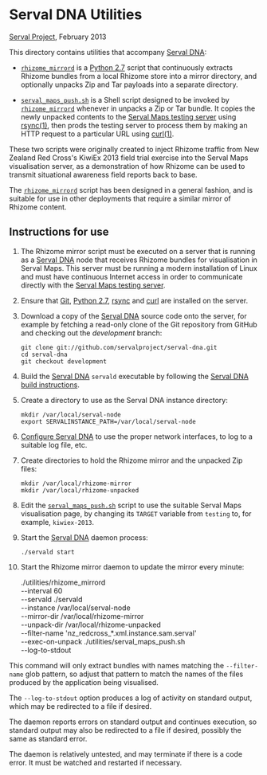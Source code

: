 Serval DNA Utilities
====================
[Serval Project][], February 2013

This directory contains utilities that accompany [Serval DNA][]:

 * [`rhizome_mirrord`][] is a [Python 2.7][] script that continuously extracts
   Rhizome bundles from a local Rhizome store into a mirror directory, and
   optionally unpacks Zip and Tar payloads into a separate directory.

 * [`serval_maps_push.sh`][] is a Shell script designed to be invoked by
   [`rhizome_mirrord`][] whenever in unpacks a Zip or Tar bundle.  It copies the
   newly unpacked contents to the [Serval Maps testing server][] using
   [rsync(1)][], then prods the testing server to process them by making an
   HTTP request to a particular URL using [curl(1)][].

These two scripts were originally created to inject Rhizome traffic from New
Zealand Red Cross's KiwiEx 2013 field trial exercise into the Serval Maps
visualisation server, as a demonstration of how Rhizome can be used to transmit
situational awareness field reports back to base.

The [`rhizome_mirrord`][] script has been designed in a general fashion, and is
suitable for use in other deployments that require a similar mirror of Rhizome
content.

Instructions for use
--------------------

 1. The Rhizome mirror script must be executed on a server that is running as a
    [Serval DNA][] node that receives Rhizome bundles for visualisation in
    Serval Maps.  This server must be running a modern installation of Linux
    and must have continuous Internet access in order to communicate directly
    with the [Serval Maps testing server][].

 2. Ensure that [Git][], [Python 2.7][], [rsync][] and [curl][] are installed
    on the server.

 3. Download a copy of the [Serval DNA][] source code onto the server, for
    example by fetching a read-only clone of the Git repository from GitHub
    and checking out the *development* branch:

        git clone git://github.com/servalproject/serval-dna.git
        cd serval-dna
        git checkout development

 4. Build the [Serval DNA][] `servald` executable by following the [Serval DNA
    build instructions][].

 6. Create a directory to use as the Serval DNA instance directory:

        mkdir /var/local/serval-node
        export SERVALINSTANCE_PATH=/var/local/serval-node

 7. [Configure Serval DNA][] to use the proper network interfaces, to log
    to a suitable log file, etc.

 8. Create directories to hold the Rhizome mirror and the unpacked Zip
    files:

        mkdir /var/local/rhizome-mirror
        mkdir /var/local/rhizome-unpacked

 9. Edit the [`serval_maps_push.sh`][] script to use the suitable Serval Maps
    visualisation page, by changing its `TARGET` variable from `testing` to,
    for example, `kiwiex-2013`.

 9. Start the [Serval DNA][] daemon process:

        ./servald start

 10. Start the Rhizome mirror daemon to update the mirror every minute:

        ./utilities/rhizome_mirrord \
            --interval 60 \
            --servald ./servald \
            --instance /var/local/serval-node \
            --mirror-dir /var/local/rhizome-mirror \
            --unpack-dir /var/local/rhizome-unpacked \
            --filter-name 'nz_redcross_*.xml.instance.sam.serval' \
            --exec-on-unpack ./utilities/serval_maps_push.sh \
            --log-to-stdout

   This command will only extract bundles with names matching the
   `--filter-name` glob pattern, so adjust that pattern to match the names of
   the files produced by the application being visualised.

   The `--log-to-stdout` option produces a log of activity on standard output,
   which may be redirected to a file if desired.

   The daemon reports errors on standard output and continues execution, so
   standard output may also be redirected to a file if desired, possibly the
   same as standard error.

   The daemon is relatively untested, and may terminate if there is a code
   error.  It must be watched and restarted if necessary.


[Serval Project]: http://www.servalproject.org/
[Serval DNA]: https://github.com/servalproject/serval-dna
[`rhizome_mirrord`]: ./rhizome_mirrord
[`serval_maps_push.sh`]: ./serval_maps_push.sh
[Serval Maps testing server]: http://maps.servalproject.org/testing/
[Serval DNA build instructions]: ../INSTALL.md
[Configure Serval DNA]: ../doc/Servald-Configuration.md
[Git]:http://git-scm.com/
[Python 2.7]: http://www.python.org/download/releases/2.7/
[rsync]: http://rsync.samba.org/
[rsync(1)]: http://rsync.samba.org/ftp/rsync/rsync.html
[curl]: http://curl.haxx.se/
[curl(1)]: http://curl.haxx.se/docs/manpage.html
